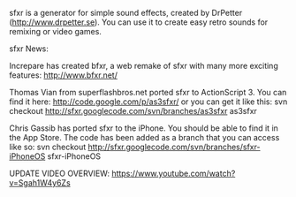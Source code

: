 sfxr is a generator for simple sound effects, created by DrPetter (http://www.drpetter.se). You can use it to create easy retro sounds for remixing or video games.

sfxr News:

Increpare has created bfxr, a web remake of sfxr with many more exciting features: http://www.bfxr.net/

Thomas Vian from superflashbros.net ported sfxr to ActionScript 3. You can find it here: http://code.google.com/p/as3sfxr/ or you can get it like this: svn checkout http://sfxr.googlecode.com/svn/branches/as3sfxr as3sfxr

Chris Gassib has ported sfxr to the iPhone. You should be able to find it in the App Store. The code has been added as a branch that you can access like so: svn checkout http://sfxr.googlecode.com/svn/branches/sfxr-iPhoneOS sfxr-iPhoneOS


UPDATE VIDEO OVERVIEW: https://www.youtube.com/watch?v=Sgah1W4y6Zs
